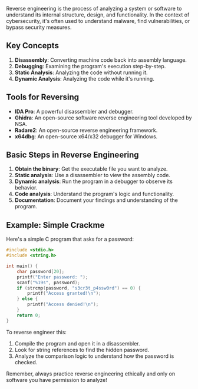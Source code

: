 Reverse engineering is the process of analyzing a system or software to understand its internal structure, design, and functionality. In the context of cybersecurity, it's often used to understand malware, find vulnerabilities, or bypass security measures.

## Key Concepts

1. **Disassembly**: Converting machine code back into assembly language.
2. **Debugging**: Examining the program's execution step-by-step.
3. **Static Analysis**: Analyzing the code without running it.
4. **Dynamic Analysis**: Analyzing the code while it's running.

## Tools for Reversing

- **IDA Pro**: A powerful disassembler and debugger.
- **Ghidra**: An open-source software reverse engineering tool developed by NSA.
- **Radare2**: An open-source reverse engineering framework.
- **x64dbg**: An open-source x64/x32 debugger for Windows.

## Basic Steps in Reverse Engineering

1. **Obtain the binary**: Get the executable file you want to analyze.
2. **Static analysis**: Use a disassembler to view the assembly code.
3. **Dynamic analysis**: Run the program in a debugger to observe its behavior.
4. **Code analysis**: Understand the program's logic and functionality.
5. **Documentation**: Document your findings and understanding of the program.

## Example: Simple Crackme

Here's a simple C program that asks for a password:

```c
#include <stdio.h>
#include <string.h>

int main() {
    char password[20];
    printf("Enter password: ");
    scanf("%19s", password);
    if (strcmp(password, "s3cr3t_p4ssw0rd") == 0) {
        printf("Access granted!\n");
    } else {
        printf("Access denied!\n");
    }
    return 0;
}
```

To reverse engineer this:

1. Compile the program and open it in a disassembler.
2. Look for string references to find the hidden password.
3. Analyze the comparison logic to understand how the password is checked.

Remember, always practice reverse engineering ethically and only on software you have permission to analyze!